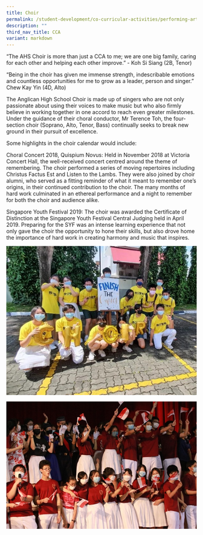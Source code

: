 ```yaml
---
title: Choir
permalink: /student-development/co-curricular-activities/performing-arts-groups/choir/
description: ""
third_nav_title: CCA
variant: markdown
---
```



“The AHS Choir is more than just a CCA to me; we are one big family, caring for each other and helping each other improve.” - Koh Si Siang (2B, Tenor)

“Being in the choir has given me immense strength, indescribable emotions and countless opportunities for me to grow as a leader, person and singer.” Chew Kay Yin (4D, Alto)


The Anglican High School Choir is made up of singers who are not only passionate about using their voices to make music but who also firmly believe in working together in one accord to reach even greater milestones. Under the guidance of their choral conductor, Mr Terence Toh, the four-section choir (Soprano, Alto, Tenor, Bass) continually seeks to break new ground in their pursuit of excellence.

Some highlights in the choir calendar would include:

Choral Concert 2018, Quispium Novus: Held in November 2018 at Victoria Concert Hall, the well-received concert centred around the theme of remembering. The choir performed a series of moving repertoires including Christus Factus Est and Listen to the Lambs. They were also joined by choir alumni, who served as a fitting reminder of what it meant to remember one’s origins, in their continued contribution to the choir. The many months of hard work culminated in an ethereal performance and a night to remember for both the choir and audience alike.

Singapore Youth Festival 2019: The choir was awarded the Certificate of Distinction at the Singapore Youth Festival Central Judging held in April 2019. Preparing for the SYF was an intense learning experience that not only gave the choir the opportunity to hone their skills, but also drove home the importance of hard work in creating harmony and music that inspires.

![](/images/Student%20Development/CCA/Choir/2022_Choir_02.jpg)

![](/images/Student%20Development/CCA/Choir/2022_Choir_01.jpg)